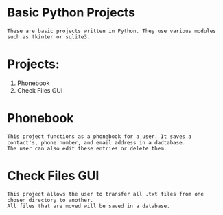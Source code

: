   #  Basic Python Projects
    These are basic projects written in Python. They use various modules such as tkinter or sqlite3.


  # Projects:
   1. Phonebook
   2. Check Files GUI

  # Phonebook 
    This project functions as a phonebook for a user. It saves a contact's, phone number, and email address in a dadtabase. 
    The user can also edit these entries or delete them.


  # Check Files GUI
    This project allows the user to transfer all .txt files from one chosen directory to another.
    All files that are moved will be saved in a database.
